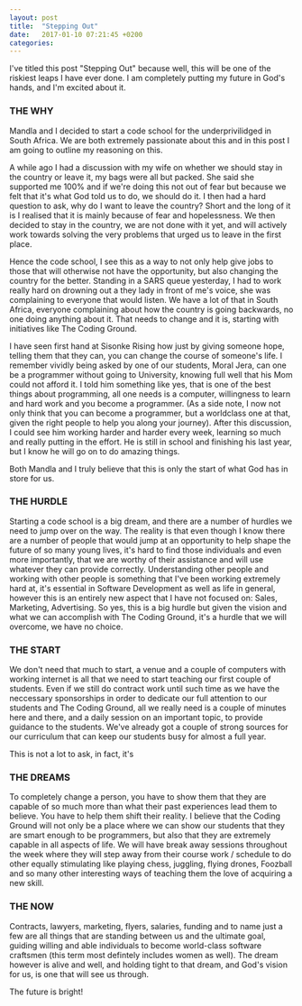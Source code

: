 ```yaml
---
layout: post
title:  "Stepping Out"
date:   2017-01-10 07:21:45 +0200
categories: 
---
```


I've titled this post "Stepping Out" because well, this will be one of the riskiest leaps I have ever done. I am completely putting my future in God's hands, and I'm excited about it. 

### THE WHY

Mandla and I decided to start a code school for the underprivilidged in South Africa. We are both extremely passionate about this and in this post I am going to outline my reasoning on this.

A while ago I had a discussion with my wife on whether we should stay in the country or leave it, my bags were all but packed. She said she supported me 100% and if we're doing this not out of fear but because we felt that it's what God told us to do, we should do it. I then had a hard question to ask, why do I want to leave the country? Short and the long of it is I realised that it is mainly because of fear and hopelessness. We then decided to stay in the country, we are not done with it yet, and will actively work towards solving the very problems that urged us to leave in the first place.

Hence the code school, I see this as a way to not only help give jobs to those that will otherwise not have the opportunity, but also changing the country for the better. Standing in a SARS queue yesterday, I had to work really hard on drowning out a they lady in front of me's voice, she was complaining to everyone that would listen. We have a lot of that in South Africa, everyone complaining about how the country is going backwards, no one doing anything about it. That needs to change and it is, starting with initiatives like The Coding Ground.

I have seen first hand at Sisonke Rising how just by giving someone hope, telling them that they can, you can change the course of someone's life. I remember vividly being asked by one of our students, Moral Jera, can one be a programmer without going to University, knowing full well that his Mom could not afford it. I told him something like yes, that is one of the best things about programming, all one needs is a computer, willingness to learn and hard work and you become a programmer. (As a side note, I now not only think that you can become a programmer, but a worldclass one at that, given the right people to help you along your journey). After this discussion, I could see him working harder and harder every week, learning so much and really putting in the effort. He is still in school and finishing his last year, but I know he will go on to do amazing things.

Both Mandla and I truly believe that this is only the start of what God has in store for us.

### THE HURDLE

Starting a code school is a big dream, and there are a number of hurdles we need to jump over on the way. The reality is that even though I know there are a number of people that would jump at an opportunity to help shape the future of so many young lives, it's hard to find those individuals and even more importantly, that we are worthy of their assistance and will use whatever they can provide correctly. Understanding other people and working with other people is something that I've been working extremely hard at, it's essential in Software Development as well as life in general, however this is an entirely new aspect that I have not focused on: Sales, Marketing, Advertising. So yes, this is a big hurdle but given the vision and what we can accomplish with The Coding Ground, it's a hurdle that we will overcome, we have no choice.

### THE START

We don't need that much to start, a venue and a couple of computers with working internet is all that we need to start teaching our first couple of students. Even if we still do contract work until such time as we have the neccessary sponsorships in order to dedicate our full attention to our students and The Coding Ground, all we really need is a couple of minutes here and there, and a daily session on an important topic, to provide guidance to the students. We've already got a couple of strong sources for our curriculum that can keep our students busy for almost a full year.

This is not a lot to ask, in fact, it's 

### THE DREAMS

To completely change a person, you have to show them that they are capable of so much more than what their past experiences lead them to believe. You have to help them shift their reality. I believe that the Coding Ground will not only be a place where we can show our students that they are smart enough to be programmers, but also that they are extremely capable in all aspects of life. We will have break away sessions throughout the week where they will step away from their course work / schedule to do other equally stimulating like playing chess, juggling, flying drones, Foozball and so many other interesting ways of teaching them the love of acquiring a new skill.

### THE NOW

Contracts, lawyers, marketing, flyers, salaries, funding and to name just a few are all things that are standing between us and the ultimate goal, guiding willing and able individuals to become world-class software craftsmen (this term most defintely includes women as well). The dream however is alive and well, and holding tight to that dream, and God's vision for us, is one that will see us through.

The future is bright!

